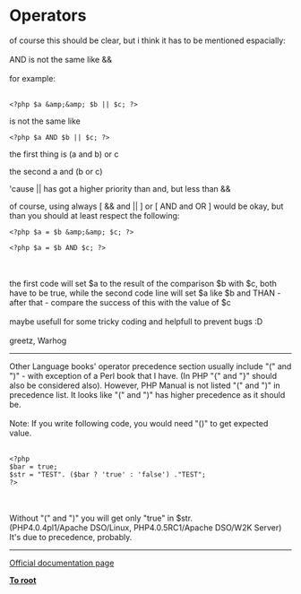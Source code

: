 # Operators



of course this should be clear, but i think it has to be mentioned espacially:<br><br>AND is not the same like &amp;&amp;<br><br>for example:<br><br>

```
<?php $a &amp;&amp; $b || $c; ?>
```

is not the same like


```
<?php $a AND $b || $c; ?>
```


the first thing is
(a and b) or c

the second
a and (b or c)

'cause || has got a higher priority than and, but less than &amp;&amp;

of course, using always [ &amp;&amp; and || ] or [ AND and OR ] would be okay, but than you should at least respect the following:



```
<?php $a = $b &amp;&amp; $c; ?>
```



```
<?php $a = $b AND $c; ?>
```
<br><br>the first code will set $a to the result of the comparison $b with $c, both have to be true, while the second code line will set $a like $b and THAN - after that - compare the success of this with the value of $c<br><br>maybe usefull for some tricky coding and helpfull to prevent bugs :D<br><br>greetz, Warhog  

---

Other Language books&apos; operator precedence section usually include "(" and ")" - with exception of a Perl book that I have. (In PHP "{" and "}" should also be considered also). However, PHP Manual is not listed "(" and ")" in precedence list. It looks like "(" and ")" has higher precedence as it should be.<br><br>Note: If you write following code, you would need "()" to get expected value.<br><br>

```
<?php
$bar = true;
$str = "TEST". ($bar ? 'true' : 'false') ."TEST";
?>
```
<br><br>Without "(" and ")" you will get only "true" in $str. <br>(PHP4.0.4pl1/Apache DSO/Linux, PHP4.0.5RC1/Apache DSO/W2K Server)<br>It&apos;s due to precedence, probably.  

---

[Official documentation page](https://www.php.net/manual/en/language.operators.php)

**[To root](/README.md)**